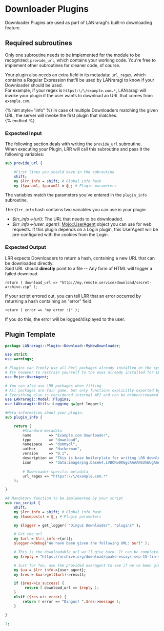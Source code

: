 # Downloader Plugins  

Downloader Plugins are used as part of LANraragi's built-in downloading feature.  

## Required subroutines

Only one subroutine needs to be implemented for the module to be recognized: `provide_url`, which contains your working code. You're free to implement other subroutines for cleaner code, of course.  

Your plugin also needs an extra field in its metadata: `url_regex`, which contains a Regular Expression that'll be used by LANraragi to know if your Downloader should be used.  
For example, if your regex is `https?:\/\/example.com.*`, LANraragi will invoke your plugin if the user wants to download an URL that comes from `example.com`.  

{% hint style="info" %}
In case of multiple Downloaders matching the given URL, the server will invoke the first plugin that matches.  
{% endhint %}

### Expected Input

The following section deals with writing the `provide_url` subroutine.  
When executing your Plugin, LRR will call this subroutine and pass it the following variables:

```perl
sub provide_url {

    #First lines you should have in the subroutine
    shift;
    my $lrr_info = shift; # Global info hash
    my ($param1, $param2) = @_; # Plugin parameters
```

The variables match the parameters you've entered in the `plugin_info` subroutine.

The `$lrr_info` hash contains two variables you can use in your plugin:

* _$lrr\_info->{url}_: The URL that needs to be downloaded.
* _$lrr\_info->{user\_agent}_: [Mojo::UserAgent](https://mojolicious.org/perldoc/Mojo/UserAgent) object you can use for web requests. If this plugin depends on a Login plugin, this UserAgent will be pre-configured with the cookies from the Login.

### Expected Output

LRR expects Downloaders to return a hash, containing a new URL that can be downloaded directly.  
Said URL should **directly** point to a file -- Any form of HTML will trigger a failed download.  

`return ( download_url => "http://my.remote.service/download/secret-archive.zip" );`

If your script errored out, you can tell LRR that an error occurred by returning a hash containing an "error" field:

`return ( error => "my error :(" );`

If you do this, the error will be logged/displayed to the user.

## Plugin Template

```perl
package LANraragi::Plugin::Download::MyNewDownloader;

use strict;
use warnings;

# Plugins can freely use all Perl packages already installed on the system 
# Try however to restrain yourself to the ones already installed for LRR (see tools/cpanfile) to avoid extra installations by the end-user.
use Mojo::UserAgent;

# You can also use LRR packages when fitting.
# All packages are fair game, but only functions explicitly exported by the Utils packages are supported between versions.
# Everything else is considered internal API and can be broken/renamed between versions.
use LANraragi::Model::Plugins;
use LANraragi::Utils::Logging qw(get_logger);

#Meta-information about your plugin.
sub plugin_info {

    return (
        #Standard metadata
        name        => "Example.com Downloader",
        type        => "download",
        namespace   => "dummydl",
        author      => "Hackerman",
        version     => "0.1",
        description => "This is base boilerplate for writing LRR downloaders. Returns a static URL if you try to download a URL from http://example.com.",
        icon        => "data:image/png;base64,iVBORw0KGgoAAAANSUhEUgAAABQAAAAUCAIAAAAC64paAAAAAXNSR0IArs4c6QAAAARnQU1BAACxjwv8YQUAAAAJcEhZcwAADsMAAA7DAcdvqGQAAABZSURBVDhPzY5JCgAhDATzSl+e/2irOUjQSFzQog5hhqIl3uBEHPxIXK7oFXwVE+Hj5IYX4lYVtN6MUW4tGw5jNdjdt5bLkwX1q2rFU0/EIJ9OUEm8xquYOQFEhr9vvu2U8gAAAABJRU5ErkJggg==",
        
        # Downloader-specific metadata
        url_regex => "https?:\/\/example.com.*"
    );

}

## Mandatory function to be implemented by your script
sub run_script {
    shift;
    my $lrr_info = shift; # Global info hash
    my ($useposts) = @_; # Plugin parameters

    my $logger = get_logger( "Dingus Downloader", "plugins" );

    # Get the url
    my $url = $lrr_info->{url};
    $logger->debug("We have been given the following URL: $url" );

    # This is the downloadable url we'll give back. It can be completely different from the base domain provided.
    my $reply = "https://archive.org/download/quake-essays-sep-15-fin-4-graco-l-cl/QUAKE_essays_SEP15_FIN4_GRACoL_CL.pdf";

    # Just for fun, use the provided useragent to see if we've been given a real URL
    my $ua = $lrr_info->{user_agent};
    my $res = $ua->get($url)->result;

    if ($res->is_success) {
         return ( download_url => $reply );
    }
    elsif ($res->is_error) {  
        return ( error => "Dingus! ".$res->message );  
    }

}

1;
```


